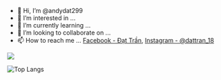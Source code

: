 - 👋 Hi, I’m @andydat299
- 👀 I’m interested in ...
- 🌱 I’m currently learning ...
- 💞️ I’m looking to collaborate on ...
- 📫 How to reach me ... [Facebook - Đạt Trần](https://www.facebook.com/andy.dat.299/), [Instagram - @dattran_18](https://www.instagram.com/dattran_18/)







<img src="https://github-readme-stats.vercel.app/api?username=andydat299&&show_icons=true&title_color=ffffff&icon_color=bb2acf&text_color=daf7dc&bg_color=151515">








![Top Langs](https://github-readme-stats.vercel.app/api/top-langs/?username=andydat299&layout=compact)


